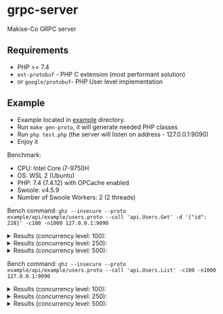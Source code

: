 # grpc-server
Makise-Co GRPC server

## Requirements
* PHP >= 7.4
* `ext-protobuf` - PHP C extension (most performant solution)
* or `google/protobuf`- PHP User level implementation

## Example
* Example located in [example](example) directory.
* Run `make gen-proto`, it will generate needed PHP classes
* Run `php test.php` (the server will listen on address - 127.0.0.1:9090)
* Enjoy it

Benchmark: 

* CPU: Intel Core i7-9750H
* OS: WSL 2 (Ubuntu)
* PHP: 7.4 (7.4.12) with OPCache enabled
* Swoole: v4.5.9
* Number of Swoole Workers: 2 (2 threads)

Bench command: `ghz --insecure --proto example/api/example/users.proto --call 'api.Users.Get'
    -d '{"id": 228}' -c100 -n1000 127.0.0.1:9090`

<details>
<summary>Results (concurrency level: 100):</summary>

```
Summary:
Count:        1000
Total:        42.61 ms
Slowest:      5.57 ms
Fastest:      2.16 ms
Average:      3.58 ms
Requests/sec: 23466.69

Response time histogram:
2.156 [1]     |
2.497 [16]    |∎∎∎
2.839 [146]   |∎∎∎∎∎∎∎∎∎∎∎∎∎∎∎∎∎∎∎∎∎∎∎∎∎∎∎
3.180 [139]   |∎∎∎∎∎∎∎∎∎∎∎∎∎∎∎∎∎∎∎∎∎∎∎∎∎∎
3.522 [158]   |∎∎∎∎∎∎∎∎∎∎∎∎∎∎∎∎∎∎∎∎∎∎∎∎∎∎∎∎∎
3.863 [215]   |∎∎∎∎∎∎∎∎∎∎∎∎∎∎∎∎∎∎∎∎∎∎∎∎∎∎∎∎∎∎∎∎∎∎∎∎∎∎∎∎
4.205 [163]   |∎∎∎∎∎∎∎∎∎∎∎∎∎∎∎∎∎∎∎∎∎∎∎∎∎∎∎∎∎∎
4.546 [77]    |∎∎∎∎∎∎∎∎∎∎∎∎∎∎
4.888 [49]    |∎∎∎∎∎∎∎∎∎
5.229 [20]    |∎∎∎∎
5.571 [16]    |∎∎∎

Latency distribution:
10 % in 2.70 ms
25 % in 3.06 ms
50 % in 3.59 ms
75 % in 4.00 ms
90 % in 4.48 ms
95 % in 4.66 ms
99 % in 5.32 ms

Status code distribution:
[OK]   1000 responses
```

</details>

<details>
<summary>Results (concurrency level: 250):</summary>

```
Summary:
  Count:        10000
  Total:        359.61 ms
  Slowest:      52.35 ms
  Fastest:      0.55 ms
  Average:      8.66 ms
  Requests/sec: 27808.01

Response time histogram:
  0.551 [1]     |
  5.731 [2930]  |∎∎∎∎∎∎∎∎∎∎∎∎∎∎∎∎∎∎∎∎∎∎∎∎∎
  10.910 [4723] |∎∎∎∎∎∎∎∎∎∎∎∎∎∎∎∎∎∎∎∎∎∎∎∎∎∎∎∎∎∎∎∎∎∎∎∎∎∎∎∎
  16.090 [1638] |∎∎∎∎∎∎∎∎∎∎∎∎∎∎
  21.270 [501]  |∎∎∎∎
  26.450 [146]  |∎
  31.629 [41]   |
  36.809 [11]   |
  41.989 [6]    |
  47.169 [1]    |
  52.349 [2]    |

Latency distribution:
  10 % in 4.00 ms
  25 % in 5.10 ms
  50 % in 7.65 ms
  75 % in 10.62 ms
  90 % in 14.59 ms
  95 % in 17.37 ms
  99 % in 24.76 ms

Status code distribution:
  [OK]   10000 responses
```

</details>

<details>
<summary>Results (concurrency level: 500):</summary>

```
Summary:
  Count:        10000
  Total:        355.55 ms
  Slowest:      159.87 ms
  Fastest:      0.55 ms
  Average:      16.99 ms
  Requests/sec: 28125.46

Response time histogram:
  0.553 [1]     |
  16.484 [6441] |∎∎∎∎∎∎∎∎∎∎∎∎∎∎∎∎∎∎∎∎∎∎∎∎∎∎∎∎∎∎∎∎∎∎∎∎∎∎∎∎
  32.416 [2488] |∎∎∎∎∎∎∎∎∎∎∎∎∎∎∎
  48.347 [735]  |∎∎∎∎∎
  64.278 [256]  |∎∎
  80.209 [53]   |
  96.141 [18]   |
  112.072 [5]   |
  128.003 [1]   |
  143.934 [1]   |
  159.866 [1]   |

Latency distribution:
  10 % in 4.03 ms
  25 % in 5.68 ms
  50 % in 13.68 ms
  75 % in 22.57 ms
  90 % in 33.12 ms
  95 % in 42.20 ms
  99 % in 62.16 ms

Status code distribution:
  [OK]   10000 responses
```

</details>


Bench command: `ghz --insecure --proto example/api/example/users.proto --call 'api.Users.List'
-c100 -n1000 127.0.0.1:9090`

<details>
<summary>Results (concurrency level: 100):</summary>

```
Summary:
  Count:        1000
  Total:        87.91 ms
  Slowest:      10.37 ms
  Fastest:      4.18 ms
  Average:      7.99 ms
  Requests/sec: 11374.92

Response time histogram:
  4.185 [1]     |
  4.803 [33]    |∎∎∎∎∎∎∎
  5.421 [32]    |∎∎∎∎∎∎∎
  6.040 [28]    |∎∎∎∎∎∎
  6.658 [48]    |∎∎∎∎∎∎∎∎∎∎
  7.277 [148]   |∎∎∎∎∎∎∎∎∎∎∎∎∎∎∎∎∎∎∎∎∎∎∎∎∎∎∎∎∎∎∎∎
  7.895 [152]   |∎∎∎∎∎∎∎∎∎∎∎∎∎∎∎∎∎∎∎∎∎∎∎∎∎∎∎∎∎∎∎∎∎
  8.513 [141]   |∎∎∎∎∎∎∎∎∎∎∎∎∎∎∎∎∎∎∎∎∎∎∎∎∎∎∎∎∎∎
  9.132 [176]   |∎∎∎∎∎∎∎∎∎∎∎∎∎∎∎∎∎∎∎∎∎∎∎∎∎∎∎∎∎∎∎∎∎∎∎∎∎∎
  9.750 [186]   |∎∎∎∎∎∎∎∎∎∎∎∎∎∎∎∎∎∎∎∎∎∎∎∎∎∎∎∎∎∎∎∎∎∎∎∎∎∎∎∎
  10.368 [55]   |∎∎∎∎∎∎∎∎∎∎∎∎

Latency distribution:
  10 % in 6.20 ms
  25 % in 7.12 ms
  50 % in 8.18 ms
  75 % in 9.11 ms
  90 % in 9.60 ms
  95 % in 9.78 ms
  99 % in 10.09 ms

Status code distribution:
  [OK]   1000 responses
```

</details>

<details>
<summary>Results (concurrency level: 250):</summary>

```
Summary:
  Count:        10000
  Total:        750.43 ms
  Slowest:      81.14 ms
  Fastest:      3.85 ms
  Average:      18.41 ms
  Requests/sec: 13325.76

Response time histogram:
  3.850 [1]     |
  11.579 [2810] |∎∎∎∎∎∎∎∎∎∎∎∎∎∎∎∎∎∎∎∎∎∎∎∎∎∎∎∎
  19.308 [4013] |∎∎∎∎∎∎∎∎∎∎∎∎∎∎∎∎∎∎∎∎∎∎∎∎∎∎∎∎∎∎∎∎∎∎∎∎∎∎∎∎
  27.038 [1859] |∎∎∎∎∎∎∎∎∎∎∎∎∎∎∎∎∎∎∎
  34.767 [796]  |∎∎∎∎∎∎∎∎
  42.496 [310]  |∎∎∎
  50.225 [132]  |∎
  57.954 [41]   |
  65.683 [23]   |
  73.412 [12]   |
  81.141 [3]    |

Latency distribution:
  10 % in 9.26 ms
  25 % in 10.29 ms
  50 % in 16.72 ms
  75 % in 23.26 ms
  90 % in 30.32 ms
  95 % in 35.79 ms
  99 % in 48.22 ms

Status code distribution:
  [OK]   10000 responses
```

</details>

<details>
<summary>Results (concurrency level: 500):</summary>

```
Summary:
  Count:        10000
  Total:        757.74 ms
  Slowest:      287.87 ms
  Fastest:      6.96 ms
  Average:      36.62 ms
  Requests/sec: 13197.18

Response time histogram:
  6.964 [1]     |
  35.055 [6711] |∎∎∎∎∎∎∎∎∎∎∎∎∎∎∎∎∎∎∎∎∎∎∎∎∎∎∎∎∎∎∎∎∎∎∎∎∎∎∎∎
  63.146 [2047] |∎∎∎∎∎∎∎∎∎∎∎∎
  91.237 [785]  |∎∎∎∎∎
  119.328 [312] |∎∎
  147.419 [92]  |∎
  175.510 [35]  |
  203.601 [12]  |
  231.692 [2]   |
  259.783 [1]   |
  287.874 [2]   |

Latency distribution:
  10 % in 9.19 ms
  25 % in 11.03 ms
  50 % in 31.66 ms
  75 % in 50.98 ms
  90 % in 72.58 ms
  95 % in 89.31 ms
  99 % in 128.17 ms

Status code distribution:
  [OK]   10000 responses
```

</details>
